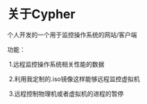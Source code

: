 # 关于Cypher

个人开发的一个用于监控操作系统的网站/客户端

功能：

​	1.远程监控操作系统相关性能的数据

​	2.利用我定制的.iso镜像这样能够远程监控虚拟机

​	3.远程控制物理机或者虚拟机的进程的暂停